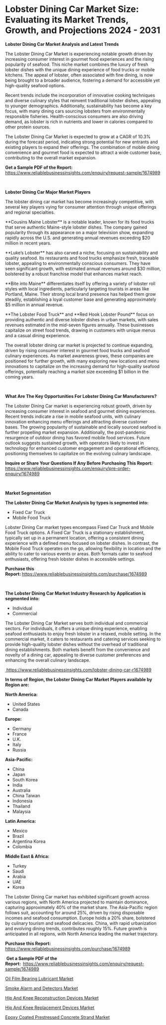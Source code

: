 <p><h1>Lobster Dining Car Market Size: Evaluating its Market Trends, Growth, and Projections 2024 - 2031</h1></p><p><strong>Lobster Dining Car Market Analysis and Latest Trends</strong></p>
<p><p>The Lobster Dining Car Market is experiencing notable growth driven by increasing consumer interest in gourmet food experiences and the rising popularity of seafood. This niche market combines the luxury of fresh lobster dishes with the unique dining experience of food trucks or mobile kitchens. The appeal of lobster, often associated with fine dining, is now being brought to a broader audience, fostering a demand for accessible yet high-quality seafood options.</p><p>Recent trends include the incorporation of innovative cooking techniques and diverse culinary styles that reinvent traditional lobster dishes, appealing to younger demographics. Additionally, sustainability has become a key focus, with many dining cars sourcing lobsters from environmentally responsible fisheries. Health-conscious consumers are also driving demand, as lobster is rich in nutrients and lower in calories compared to other protein sources.</p><p>The Lobster Dining Car Market is expected to grow at a CAGR of 10.3% during the forecast period, indicating strong potential for new entrants and existing players to expand their offerings. The combination of mobile dining convenience and gourmet food is expected to attract a wide customer base, contributing to the overall market expansion.</p></p>
<p><strong>Get a Sample PDF of the Report:&nbsp;</strong> <a href="https://www.reliablebusinessinsights.com/enquiry/request-sample/1674989?utm_campaign=1475&utm_medium=2&utm_source=Github&utm_content=ia&utm_term=10102024&utm_id=lobster-dining-car">https://www.reliablebusinessinsights.com/enquiry/request-sample/1674989</a></p>
<p>&nbsp;</p>
<p><strong>Lobster Dining Car Major Market Players</strong></p>
<p><p>The lobster dining car market has become increasingly competitive, with several key players vying for consumer attention through unique offerings and regional specialties. </p><p>**Cousins Maine Lobster** is a notable leader, known for its food trucks that serve authentic Maine-style lobster dishes. The company gained popularity through its appearance on a major television show, expanding rapidly across the U.S. and generating annual revenues exceeding $20 million in recent years. </p><p>**Luke’s Lobster** has also carved a niche, focusing on sustainability and quality seafood. Its restaurants and food trucks emphasize fresh, traceable lobster, appealing to environmentally conscious consumers. They have seen significant growth, with estimated annual revenues around $30 million, bolstered by a robust franchise model that enhances market reach.</p><p>**Bite into Maine** differentiates itself by offering a variety of lobster roll styles with local ingredients, particularly targeting tourists in areas like Portland, Maine. Their strong local brand presence has helped them grow steadily, establishing a loyal customer base and generating approximately $5 million in annual revenue.</p><p>**The Lobster Food Truck** and **Red Hook Lobster Pound** focus on providing authentic and diverse lobster dishes in urban markets, with sales revenues estimated in the mid-seven figures annually. These businesses capitalize on street food trends, drawing in customers with unique menus and a casual dining experience.</p><p>The overall lobster dining car market is projected to continue expanding, driven by rising consumer interest in gourmet food trucks and seafood culinary experiences. As market awareness grows, these companies are positioned for further growth, with many exploring new locations and menu innovations to capitalize on the increasing demand for high-quality seafood offerings, potentially reaching a market size exceeding $1 billion in the coming years.</p></p>
<p>&nbsp;</p>
<p><strong>What Are The Key Opportunities For Lobster Dining Car Manufacturers?</strong></p>
<p><p>The Lobster Dining Car market is experiencing robust growth, driven by increasing consumer interest in seafood and gourmet dining experiences. Recent trends indicate a rise in mobile seafood units, with culinary innovation enhancing menu offerings and attracting diverse customer bases. The growing popularity of sustainable and locally sourced seafood is further propelling market expansion. Additionally, the post-pandemic resurgence of outdoor dining has favored mobile food services. Future outlook suggests sustained growth, with operators likely to invest in technology for enhanced customer engagement and operational efficiency, positioning themselves to capitalize on the evolving culinary landscape.</p></p>
<p><strong>Inquire or Share Your Questions If Any Before Purchasing This Report:</strong> <a href="https://www.reliablebusinessinsights.com/enquiry/pre-order-enquiry/1674989?utm_campaign=1475&utm_medium=2&utm_source=Github&utm_content=ia&utm_term=10102024&utm_id=lobster-dining-car">https://www.reliablebusinessinsights.com/enquiry/pre-order-enquiry/1674989</a></p>
<p>&nbsp;</p>
<p><strong>Market Segmentation</strong></p>
<p><strong>The Lobster Dining Car Market Analysis by types is segmented into:</strong></p>
<p><ul><li>Fixed Car Truck</li><li>Mobile Food Truck</li></ul></p>
<p><p>Lobster Dining Car market types encompass Fixed Car Truck and Mobile Food Truck options. A Fixed Car Truck is a stationary establishment, typically set up in a permanent location, offering a consistent dining experience with a defined menu focused on lobster dishes. In contrast, the Mobile Food Truck operates on the go, allowing flexibility in location and the ability to cater to various events or areas. Both formats cater to seafood enthusiasts, offering fresh lobster dishes in accessible settings.</p></p>
<p><strong>Purchase this Report:&nbsp;</strong><a href="https://www.reliablebusinessinsights.com/purchase/1674989?utm_campaign=1475&utm_medium=2&utm_source=Github&utm_content=ia&utm_term=10102024&utm_id=lobster-dining-car">https://www.reliablebusinessinsights.com/purchase/1674989</a></p>
<p>&nbsp;</p>
<p><strong>The Lobster Dining Car Market Industry Research by Application is segmented into:</strong></p>
<p><ul><li>Individual</li><li>Commercial</li></ul></p>
<p><p>The Lobster Dining Car Market serves both individual and commercial sectors. For individuals, it offers a unique dining experience, enabling seafood enthusiasts to enjoy fresh lobster in a relaxed, mobile setting. In the commercial market, it caters to restaurants and catering services seeking to provide high-quality lobster dishes without the overhead of traditional dining establishments. Both markets benefit from the convenience and novelty of a dining car, appealing to diverse customer preferences and enhancing the overall culinary landscape.</p></p>
<p><a href="https://www.reliablebusinessinsights.com/lobster-dining-car-r1674989?utm_campaign=1475&utm_medium=2&utm_source=Github&utm_content=ia&utm_term=10102024&utm_id=lobster-dining-car">&nbsp;https://www.reliablebusinessinsights.com/lobster-dining-car-r1674989</a></p>
<p><strong>In terms of Region, the Lobster Dining Car Market Players available by Region are:</strong></p>
<p>
    <p> <strong> North America: </strong>
        <ul>
            <li>United States</li>
            <li>Canada</li>
        </ul>
        </p> 
    <p> <strong> Europe: </strong>
        <ul>
            <li>Germany</li>
            <li>France</li>
            <li>U.K.</li>
            <li>Italy</li>
            <li>Russia</li>
        </ul>
        </p> 
    <p> <strong> Asia-Pacific: </strong>
        <ul>
            <li>China</li>
            <li>Japan</li>
            <li>South Korea</li>
            <li>India</li>
            <li>Australia</li>
            <li>China Taiwan</li>
            <li>Indonesia</li>
            <li>Thailand</li>
            <li>Malaysia</li>
        </ul>
        </p> 
    <p> <strong> Latin America: </strong>
        <ul>
            <li>Mexico</li>
            <li>Brazil</li>
            <li>Argentina Korea</li>
            <li>Colombia</li>
        </ul>
        </p> 
    <p> <strong> Middle East & Africa: </strong>
        <ul>
            <li>Turkey</li>
            <li>Saudi</li>
            <li>Arabia</li>
            <li>UAE</li>
            <li>Korea</li>
        </ul>
    </p>
    </p>
<p><p>The Lobster Dining Car market has exhibited significant growth across various regions, with North America projected to maintain dominance, capturing approximately 40% of the market share. The Asia-Pacific region follows suit, accounting for around 25%, driven by rising disposable incomes and seafood consumption. Europe holds a 20% share, bolstered by culinary tourism and seafood delicacies. China, with rapid urbanization and evolving dining trends, contributes roughly 15%. Future growth is anticipated in all regions, with North America leading the market trajectory.</p></p>
<p><strong>Purchase this Report: </strong><a href="https://www.reliablebusinessinsights.com/purchase/1674989?utm_campaign=1475&utm_medium=2&utm_source=Github&utm_content=ia&utm_term=10102024&utm_id=lobster-dining-car">https://www.reliablebusinessinsights.com/purchase/1674989</a></p>
<p>&nbsp;<strong>Get a Sample PDF of the Report:&nbsp;&nbsp;</strong><a href="https://www.reliablebusinessinsights.com/enquiry/request-sample/1674989?utm_campaign=1475&utm_medium=2&utm_source=Github&utm_content=ia&utm_term=10102024&utm_id=lobster-dining-car">https://www.reliablebusinessinsights.com/enquiry/request-sample/1674989</a></p>
<p><strong></strong></p>
<p><p><a href="https://www.linkedin.com/pulse/oil-film-bearing-lubricant-market-global-regional-analysis-yns3f?utm_campaign=1475&utm_medium=2&utm_source=Github&utm_content=ia&utm_term=10102024&utm_id=lobster-dining-car">Oil Film Bearing Lubricant Market</a></p><p><a href="https://www.linkedin.com/pulse/smoke-alarm-detectors-market-analysis-report-global-insights-rmxde?utm_campaign=1475&utm_medium=2&utm_source=Github&utm_content=ia&utm_term=10102024&utm_id=lobster-dining-car">Smoke Alarm and Detectors Market</a></p><p><a href="https://www.linkedin.com/pulse/hip-knee-reconstruction-devices-market-forecast-global-trends-vyief?utm_campaign=1475&utm_medium=2&utm_source=Github&utm_content=ia&utm_term=10102024&utm_id=lobster-dining-car">Hip And Knee Reconstruction Devices Market</a></p><p><a href="https://www.linkedin.com/pulse/global-hip-knee-replacement-devices-nexus-sector-confluences-fpfhf?utm_campaign=1475&utm_medium=2&utm_source=Github&utm_content=ia&utm_term=10102024&utm_id=lobster-dining-car">Hip And Knee Replacement Devices Market</a></p><p><a href="https://www.linkedin.com/pulse/epoxy-coated-prestressed-concrete-strand-market-size-share-lw3ef?utm_campaign=1475&utm_medium=2&utm_source=Github&utm_content=ia&utm_term=10102024&utm_id=lobster-dining-car">Epoxy Coated Prestressed Concrete Strand Market</a></p></p>